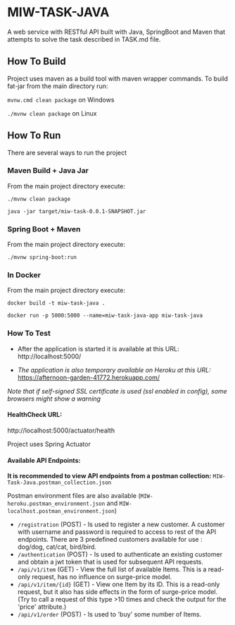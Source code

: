 # MIW-TASK-JAVA

A web service with RESTful API built with Java, SpringBoot and Maven that attempts to solve the task described in TASK.md file.

## How To Build
Project uses maven as a build tool with maven wrapper commands. To build fat-jar from the main directory run:

`mvnw.cmd clean package` on Windows

`./mvnw clean package` on Linux

## How To Run
There are several ways to run the project

### Maven Build + Java Jar
From the main project directory execute:

`./mvnw clean package`

`java -jar target/miw-task-0.0.1-SNAPSHOT.jar`

### Spring Boot + Maven
From the main project directory execute:

`./mvnw spring-boot:run`

### In Docker
From the main project directory execute:

`docker build -t miw-task-java .`

`docker run -p 5000:5000 --name=miw-task-java-app miw-task-java`

### How To Test
- After the application is started it is available at this URL:
http://localhost:5000/

- _The application is also temporary available on Heroku at this URL:_ https://afternoon-garden-41772.herokuapp.com/

_Note that if self-signed SSL certificate is used (ssl enabled in config), some browsers might show a warning_

#### HealthCheck URL: 
http://localhost:5000/actuator/health

Project uses Spring Actuator

#### Available API Endpoints:
**It is recommended to view API endpoints from a postman collection:** `MIW-Task-Java.postman_collection.json`

Postman environment files are also available (`MIW-heroku.postman_environment.json` and `MIW-localhost.postman_environment.json`)

- `/registration` (POST) - Is used to register a new customer. A customer with username and password is required to access to rest of the API endpoints. There are 3 predefined customers available for use : dog/dog, cat/cat, bird/bird.
- `/authentication` (POST) - Is used to authenticate an existing customer and obtain a jwt token that is used for subsequent API requests.
- `/api/v1/item` (GET) - View the full list of available Items. This is a read-only request, has no influence on surge-price model. 
- `/api/v1/item/{id}` (GET) - View one Item by its ID. This is a read-only request, but it also has side effects in the form of surge-price model. (Try to call a request of this type >10 times and check the output for the 'price' attribute.)
- `/api/v1/order` (POST) - Is used to 'buy' some number of Items.

